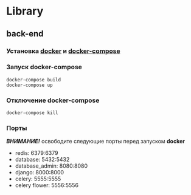 # Library 
## back-end

### Установка [docker](https://www.digitalocean.com/community/tutorials/how-to-install-and-use-docker-on-ubuntu-20-04-ru) и [docker-compose](https://www.digitalocean.com/community/tutorials/how-to-install-and-use-docker-compose-on-ubuntu-20-04-ru)

### Запуск docker-compose

```shell
docker-compose build
docker-compose up
```

### Отключение docker-compose

```shell
docker-compose kill
```

### Порты
***ВНИМАНИЕ!*** освободите следующие порты перед запуском **docker**
- redis: 6379:6379
- database: 5432:5432
- database_admin: 8080:8080
- django: 8000:8000
- celery: 5555:5555
- celery flower: 5556:5556
